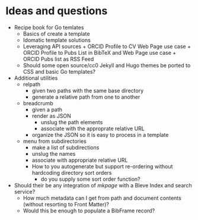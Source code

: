 
# Ideas and questions

+ Recipe book for Go temlates
    + Basics of create a template
    + Idomatic template solutions
    + Leveraging API sources
            + ORCID Profile to CV Web Page use case
            + ORCID Profile to Pubs List in BibTeX and Web Page use case
            + ORCID Pubs list as RSS Feed
    + Should some open source/cc0 Jekyll and Hugo themes be ported to CSS and basic Go templates?
+ Additional utilities
    + relpath
        + given two paths with the same base directory
        + generate a relative path from one to another
    + breadcrumb
        + given a path
        + render as JSON 
            + unslug the path elements
            + associate with the approprate relative URL
        + organize the JSON so it is easy to process in a template
    + menu from subdirectories
        + make a list of subdirections
        + unslug the names
        + associate with appropriate relative URL
        + How to you autogenerate but support re-ordering without hardcoding directory sort orders
            + do you supply some sort order function?
+ Should their be any integration of *mkpage* with a Bleve Index and search service?
    + How much metadata can I get from path and document contents (without resorting to Front Matter)?
    + Would this be enough to populate a BibFrame record?


